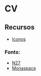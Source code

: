 # CV
## Recursos
- [Iconos](https://tabler.io/icons)
### Fonts:
- [N27](https://www.atipofoundry.com/fonts/n27)
- [Monaspace](https://monaspace.githubnext.com/)
